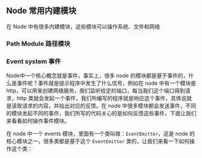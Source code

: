 ## Node 常用内建模块

在 Node 中有很多内建模块，这些模块可以操作系统、文件和网络

### Path Module 路径模块


### Event system 事件
Node中一个核心概念就是事件，事实上，很多 node 的模块都是基于事件的，什么是事件呢？事件就是提示程序中发生了什么信号，例如在 node 中有一个模块是 http，可以用来创建网络服务，我们监听给定的端口，每当我们这个端口得到请求，http 类就会发起一个事件，我们所编写的程序就是响应这个事件，具体说就是读取请求的内容，并给出对应的反馈。在 node 中很多模块都会发送事件，不同的模块发起不同的事件，我们所写的代码关心的是如何反馈这些事件，下面让我们来看看如何操作事件模块。

在 node 中一个 events 模块，里面有一个类叫做：`EventEmitter`，这是 node 的核心模块之一，很多类都是基于这个 `EventEmitter` 类的，让我们来看一下如何操作这个类：
